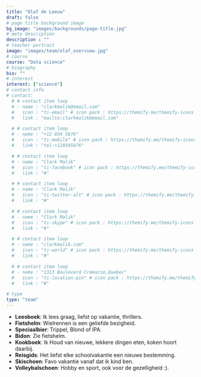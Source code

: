 ```yaml
---
title: "Olaf de Leeuw"
draft: false
# page title background image
bg_image: "images/backgrounds/page-title.jpg"
# meta description
description : ""
# teacher portrait
image: "images/team/olaf_overview.jpg"
# course
course: "Data science"
# biography
bio: ""
# interest
interest: ["science"]
# contact info
# contact:
  # # contact item loop
  # - name : "clarkmalik@email.com"
  #   icon : "ti-email" # icon pack : https://themify.me/themify-icons
  #   link : "mailto:clarkmalik@email.com"

  # # contact item loop
  # - name : "+12 034 5876"
  #   icon : "ti-mobile" # icon pack : https://themify.me/themify-icons
  #   link : "tel:+120345876"

  # # contact item loop
  # - name : "Clark Malik"
  #   icon : "ti-facebook" # icon pack : https://themify.me/themify-icons
  #   link : "#"

  # # contact item loop
  # - name : "Clark Malik"
  #   icon : "ti-twitter-alt" # icon pack : https://themify.me/themify-icons
  #   link : "#"

  # # contact item loop
  # - name : "Clark Malik"
  #   icon : "ti-skype" # icon pack : https://themify.me/themify-icons
  #   link : "#"

  # # contact item loop
  # - name : "clarkmalik.com"
  #   icon : "ti-world" # icon pack : https://themify.me/themify-icons
  #   link : "#"

  # # contact item loop
  # - name : "1313 Boulevard Cremazie,Quebec"
  #   icon : "ti-location-pin" # icon pack : https://themify.me/themify-icons
  #   link : "#"

# type
type: "team"
---
```


* **Leesboek**: Ik lees graag, liefst op vakantie, thrillers.
* **Fietshelm**: Wielrennen is een geliefde bezigheid.
* **Speciaalbier**: Trippel, Blond of IPA.
* **Bidon**: Zie fietshelm.
* **Kookboek**: Ik Houd van nieuwe, lekkere dingen eten, koken hoort daarbij.
* **Reisgids**: Het liefst elke schoolvakantie een nieuwe bestemming.
* **Skischoen**: Favo vakantie vanaf dat ik kind ben.
* **Volleybalschoen**: Hobby en sport, ook voor de gezelligheid :).
